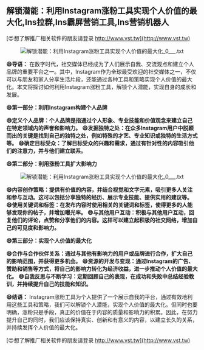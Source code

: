 ## **解锁潜能：利用Instagram涨粉工具实现个人价值的最大化,Ins拉群,Ins霸屏营销工具,Ins营销机器人**

[😍想了解推广相关软件的朋友请登录 http://www.vst.tw](http://www.vst.tw)

 <center><img src="https://vst.tw/MP4/tuiguang/png/7.png" alt="解锁潜能：利用Instagram涨粉工具实现个人价值的最大化_0___.txt"></center>

**😄导语：**
在数字时代，社交媒体已经成为了人们展示自我、交流观点和建立个人品牌的重要平台之一。其中，Instagram作为全球最受欢迎的社交媒体之一，不仅可以与朋友和家人分享生活片段，还能通过各种工具和策略实现个人价值的最大化。本文将探讨如何利用Instagram涨粉工具，解锁个人潜能，实现自身的成长和发展。

**😄第一部分：利用Instagram构建个人品牌**

**😄定义个人品牌：个人品牌是指通过个人形象、专业技能和价值观念来建立自己在特定领域内的声誉和影响力。**
**😄发掘独特之处：在众多Instagram用户中脱颖而出的关键是找到自己的独特之处，例如特殊的才艺、专业知识或独特的生活方式等。**
**😄确定目标受众：了解目标受众的兴趣和需求，通过有针对性的内容吸引他们的注意力，并与他们建立联系。**

**😄第二部分：利用涨粉工具扩大影响力**

 <center><img src="https://vst.tw/MP4/tuiguang/png/2.png" alt="解锁潜能：利用Instagram涨粉工具实现个人价值的最大化_0___.txt"></center>

**😄内容创作策略：提供有价值的内容，并结合视觉和文字元素，吸引更多人关注和参与互动。这可以包括分享独特的经历、展示专业技能、提供实用的建议等。**
**😄使用关键词和标签：在发布内容时使用相关的关键词和标签，使得更多的人能够发现你的帖子，并增加曝光率。**
**😄与其他用户互动：积极与其他用户互动，回复他们的评论，点赞和分享他们的内容。这样可以建立起积极的社交网络，增加自己的可见度和影响力。**

**😄第三部分：实现个人价值的最大化**

**😄合作与合作伙伴关系：通过与其他有影响力的用户或品牌进行合作，扩大自己的影响范围，并获得更多机会。**
**😄资源的开发与变现：通过Instagram的广告、赞助和销售等方式，将自己的影响力转化为经济收益，进一步推动个人价值的最大化。**
**😄自我反思与不断学习：定期回顾自己的表现，在成功和失败中总结经验教训，并持续提升自己的技能和知识。**

**😄结语：**
Instagram涨粉工具为个人提供了一个展示自我的平台，通过有效地利用这些工具和策略，我们可以解锁个人潜能，实现个人价值的最大化。但同时也要明确，涨粉只是手段，真正的价值在于内容的质量和影响力的积累。因此，在努力提升自己的同时，我们应该保持真实、创新和有意义的内容，以建立长久的关系，并持续发挥个人价值的最大化。

[😍想了解推广相关软件的朋友请登录 http://www.vst.tw](http://www.vst.tw)



